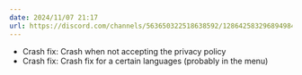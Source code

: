 ```yaml
---
date: 2024/11/07 21:17
url: https://discord.com/channels/563650322518638592/1286425832968949840/1304057027416424459
---
```

- Crash fix: Crash when not accepting the privacy policy
- Crash fix: Crash fix for a certain languages (probably in the menu)